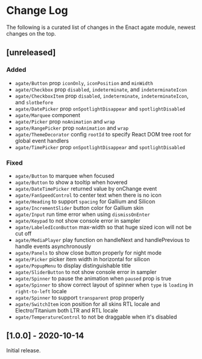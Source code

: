 # Change Log

The following is a curated list of changes in the Enact agate module, newest changes on the top.

## [unreleased]

### Added

- `agate/Button` prop `iconOnly`, `iconPosition` and `minWidth`
- `agate/Checkbox` prop `disabled`, `indeterminate`, and `indeterminateIcon`
- `agate/CheckboxItem` prop `disabled`, `indeterminate`, `indeterminateIcon`, and `slotbefore`
- `agate/DatePicker` prop `onSpotlightDisappear` and `spotlightDisabled`
- `agate/Marquee` component
- `agate/Picker` prop `noAnimation` and `wrap`
- `agate/RangePicker` prop `noAnimation` and `wrap`
- `agate/ThemeDecorator` config `rootId` to specify React DOM tree root for global event handlers
- `agate/TimePicker` prop `onSpotlightDisappear` and `spotlightDisabled`
 
### Fixed

- `agate/Button` to marquee when focused
- `agate/Button` to show a tooltip when hovered
- `agate/DateTimePicker` returned value by onChange event
- `agate/FanSpeedControl` to center text when there is no icon
- `agate/Heading` to support `spacing` for Gallium and Silicon
- `agate/IncrementSlider` button color for Gallium skin
- `agate/Input` run time error when using `dismissOnEnter`
- `agate/Keypad` to not show console error in sampler
- `agate/LabeledIconButton` max-width so that huge sized icon will not be cut off
- `agate/MediaPlayer` play function on handleNext and handlePrevious to handle events asynchronously
- `agate/Panels` to show close button properly for night mode
- `agate/Picker` picker item width in horizontal for silicon
- `agate/PopupMenu` to display distinguishable title
- `agate/SliderButton` to not show console error in sampler
- `agate/Spinner` to pause the animation when `paused` prop is true
- `agate/Spinner` to show correct layout of spinner when `type` is `loading` in `right-to-left` locale
- `agate/Spinner` to support `transparent` prop properly
- `agate/SwitchItem` icon position for all skins RTL locale and Electro/Titanium both LTR and RTL locale
- `agate/TemperatureControl` to not be draggable when it's disabled

## [1.0.0] - 2020-10-14

Initial release.
